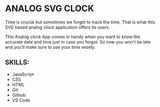 # ANALOG SVG CLOCK
Time is crucial but sometimes we forget to track the time, That is what this SVG based analog clock application offers its users.

This Analog clock App comes in handy when you want to know the accurate date and time just in case you forgot. So now you won't be late and you'll make sure to use your time wisely.

## SKILLS: 
- JavaScript 
- CSS
- HTML
- Git
- Github
- VS Code